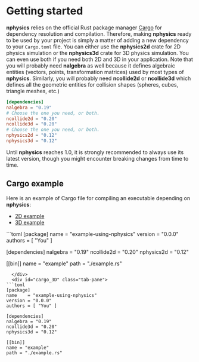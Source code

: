 # Getting started
**nphysics** relies on the official Rust package manager
[Cargo](https://crates.io) for dependency resolution and compilation. Therefore,
making **nphysics** ready to be used by your project is simply a matter of
adding a new dependency to your `Cargo.toml` file. You can either use the **nphysics2d**
crate for 2D physics simulation or the **nphysics3d** crate for 3D physics simulation. You can even use both
if you need both 2D and 3D in your application. Note that you will probably
need **nalgebra** as well because it defines algebraic entities
(vectors, points, transformation matrices) used by most types of **nphysics**. Similarly,
you will probably need **ncollide2d** or **ncollide3d** which defines all the geometric
entities for collision shapes (spheres, cubes, triangle meshes, etc.)

```toml
[dependencies]
nalgebra = "0.19"
# Choose the one you need, or both.
ncollide2d = "0.20"
ncollide3d = "0.20"
# Choose the one you need, or both.
nphysics2d = "0.12"
nphysics3d = "0.12"
```

Until **nphysics** reaches 1.0, it is strongly recommended to always use its
latest version, though you might encounter breaking changes from time to time.


## Cargo example
Here is an example of Cargo file for compiling an executable depending on **nphysics**:

<ul class="nav nav-tabs">
  <li class="active"><a id="tab_nav_link" data-toggle="tab" href="#cargo_2D">2D example</a></li>
  <li><a id="tab_nav_link" data-toggle="tab" href="#cargo_3D">3D example</a></li>
</ul>

<div class="tab-content" markdown="1">
  <div id="cargo_2D" class="tab-pane in active">
```toml
[package]
name    = "example-using-nphysics"
version = "0.0.0"
authors = [ "You" ]

[dependencies]
nalgebra = "0.19"
ncollide2d = "0.20"
nphysics2d = "0.12"

[[bin]]
name = "example"
path = "./example.rs"
```
  </div>
  <div id="cargo_3D" class="tab-pane">
```toml
[package]
name    = "example-using-nphysics"
version = "0.0.0"
authors = [ "You" ]

[dependencies]
nalgebra = "0.19"
ncollide3d = "0.20"
nphysics3d = "0.12"

[[bin]]
name = "example"
path = "./example.rs"
```
  </div>
</div>